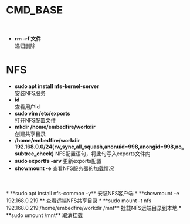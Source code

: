 # CMD_BASE
<br>

* **rm -rf  文件**  
    递归删除

# NFS  

*   **sudo apt install nfs-kernel-server**  
    安装NFS服务
*   **id**  
    查看用户id
* **sudo vim /etc/exports**  
    打开NFS配置文件
*   **mkdir  /home/embedfire/workdir**  
    创建共享目录
*   **/home/embedfire/workdir 192.168.0.0/24(rw,sync,all_squash,anonuid=998,anongid=998,no_
subtree_check)**
    NFS配置语句，将此句写入exports文件内
*   **sudo exportfs -arv**
    更新exports配置
*   **showmount -e** 
    查看NFS服务器的加载情况  
<br>
<br>  
*   **sudo apt install nfs-common -y**  
    安装NFS客户端
*   **showmount -e 192.168.0.219  **  
    查看远端NFS共享目录  
*   **sudo mount -t nfs 192.168.0.219:/home/embedfire/workdir /mnt**  
        挂载NFS远端目录到本地 
*   **sudo umount /mnt**  
        取消挂载